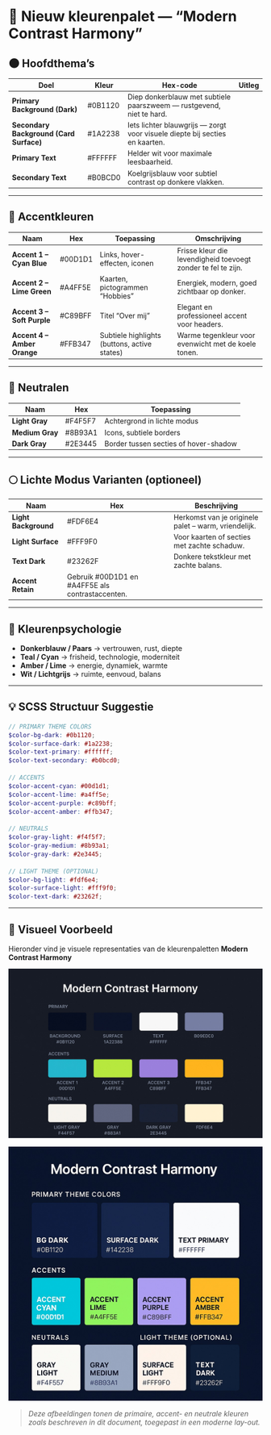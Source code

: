 # 🎨 Nieuw kleurenpalet — “Modern Contrast Harmony”

## 🌑 Hoofdthema’s

| Doel                                    | Kleur   | Hex-code                                                                    | Uitleg |
| --------------------------------------- | ------- | --------------------------------------------------------------------------- | ------ |
| **Primary Background (Dark)**           | #0B1120 | Diep donkerblauw met subtiele paarszweem — rustgevend, niet te hard.        |
| **Secondary Background (Card Surface)** | #1A2238 | Iets lichter blauwgrijs — zorgt voor visuele diepte bij secties en kaarten. |
| **Primary Text**                        | #FFFFFF | Helder wit voor maximale leesbaarheid.                                      |
| **Secondary Text**                      | #B0BCD0 | Koelgrijsblauw voor subtiel contrast op donkere vlakken.                    |

---

## 🌈 Accentkleuren

| Naam                        | Hex     | Toepassing                                   | Omschrijving                                                  |
| --------------------------- | ------- | -------------------------------------------- | ------------------------------------------------------------- |
| **Accent 1 – Cyan Blue**    | #00D1D1 | Links, hover-effecten, iconen                | Frisse kleur die levendigheid toevoegt zonder te fel te zijn. |
| **Accent 2 – Lime Green**   | #A4FF5E | Kaarten, pictogrammen “Hobbies”              | Energiek, modern, goed zichtbaar op donker.                   |
| **Accent 3 – Soft Purple**  | #C89BFF | Titel “Over mij”                              | Elegant en professioneel accent voor headers.                 |
| **Accent 4 – Amber Orange** | #FFB347 | Subtiele highlights (buttons, active states) | Warme tegenkleur voor evenwicht met de koele tonen.           |

---

## 🩶 Neutralen

| Naam            | Hex     | Toepassing                            |
| --------------- | ------- | ------------------------------------- |
| **Light Gray**  | #F4F5F7 | Achtergrond in lichte modus           |
| **Medium Gray** | #8B93A1 | Icons, subtiele borders               |
| **Dark Gray**   | #2E3445 | Border tussen secties of hover-shadow |

---

## 🌕 Lichte Modus Varianten (optioneel)

| Naam                 | Hex                                              | Beschrijving                                         |
| -------------------- | ------------------------------------------------ | ---------------------------------------------------- |
| **Light Background** | #FDF6E4                                          | Herkomst van je originele palet – warm, vriendelijk. |
| **Light Surface**    | #FFF9F0                                          | Voor kaarten of secties met zachte schaduw.          |
| **Text Dark**        | #23262F                                          | Donkere tekstkleur met zachte balans.                |
| **Accent Retain**    | Gebruik #00D1D1 en #A4FF5E als contrastaccenten. |

---

## 🧠 Kleurenpsychologie

- **Donkerblauw / Paars** → vertrouwen, rust, diepte
- **Teal / Cyan** → frisheid, technologie, moderniteit
- **Amber / Lime** → energie, dynamiek, warmte
- **Wit / Lichtgrijs** → ruimte, eenvoud, balans

---

## 💡 SCSS Structuur Suggestie

```scss
// PRIMARY THEME COLORS
$color-bg-dark: #0b1120;
$color-surface-dark: #1a2238;
$color-text-primary: #ffffff;
$color-text-secondary: #b0bcd0;

// ACCENTS
$color-accent-cyan: #00d1d1;
$color-accent-lime: #a4ff5e;
$color-accent-purple: #c89bff;
$color-accent-amber: #ffb347;

// NEUTRALS
$color-gray-light: #f4f5f7;
$color-gray-medium: #8b93a1;
$color-gray-dark: #2e3445;

// LIGHT THEME (OPTIONAL)
$color-bg-light: #fdf6e4;
$color-surface-light: #fff9f0;
$color-text-dark: #23262f;
```

---

## 🎨 Visueel Voorbeeld

Hieronder vind je visuele representaties van de kleurenpaletten **Modern Contrast Harmony**

![Modern Contrast Harmony kleurenpalet](./Assets%20website/Kleuren%20Palet%20website/Nieuw%20kleuren%20schema%20website.jpg)

![Extra kleurenpalet](./Assets%20website/Kleuren%20Palet%20website/Extra%20kleurenschema.jpg)

> _Deze afbeeldingen tonen de primaire, accent- en neutrale kleuren zoals beschreven in dit document, toegepast in een moderne lay-out._
